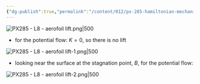 ```yaml
---
{"dg-publish":true,"permalink":"/content/012/px-285-hamiltonian-mechanics-and-fluid-dynamics/term-2-fluid-dynamics/l-potential-flows/px-285-l8-aerofoil-lift/","noteIcon":"1","created":"2025-03-07T12:45:02.689+00:00","updated":"2025-03-07T14:49:31.847+00:00"}
---
```


![PX285 - L8 - aerofoil lift.png|500](/img/user/pics/PX285%20-%20L8%20-%20aerofoil%20lift.png)

- for the potential flow: $K = 0$, so there is no lift

![PX285 - L8 - aerofoil lift-1.png|500](/img/user/pics/PX285%20-%20L8%20-%20aerofoil%20lift-1.png)

- looking near the surface at the stagnation point, $B$, for the potential flow:

![PX285 - L8 - aerofoil lift-2.png|500](/img/user/pics/PX285%20-%20L8%20-%20aerofoil%20lift-2.png)